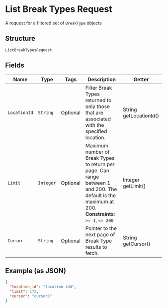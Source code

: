 
# List Break Types Request

A request for a filtered set of `BreakType` objects

## Structure

`ListBreakTypesRequest`

## Fields

| Name | Type | Tags | Description | Getter |
|  --- | --- | --- | --- | --- |
| `LocationId` | `String` | Optional | Filter Break Types returned to only those that are associated with the<br>specified location. | String getLocationId() |
| `Limit` | `Integer` | Optional | Maximum number of Break Types to return per page. Can range between 1<br>and 200. The default is the maximum at 200.<br>**Constraints**: `>= 1`, `<= 200` | Integer getLimit() |
| `Cursor` | `String` | Optional | Pointer to the next page of Break Type results to fetch. | String getCursor() |

## Example (as JSON)

```json
{
  "location_id": "location_id4",
  "limit": 172,
  "cursor": "cursor6"
}
```

